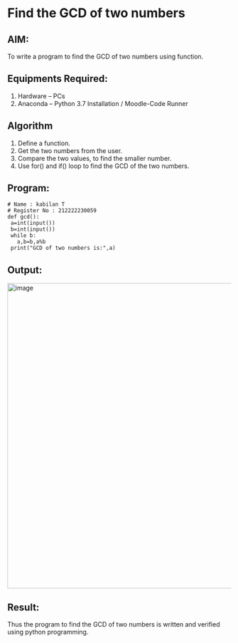 # Find the GCD of two numbers

## AIM:
To write a program to find the GCD of two numbers using function.

## Equipments Required:
1. Hardware – PCs
2. Anaconda – Python 3.7 Installation / Moodle-Code Runner

## Algorithm
1. Define a function.
2. Get the two numbers from the user.
3. Compare the two values, to find the smaller number.
4. Use for() and if() loop to find the GCD of the two numbers.

## Program:
```
# Name : kabilan T
# Register No : 212222230059
def gcd():
 a=int(input())
 b=int(input())
 while b:
   a,b=b,a%b
 print("GCD of two numbers is:",a)

```

## Output:
<img width="686" alt="image" src="https://github.com/kabilanthiyagarajan/GCD-of-t/assets/120206067/cbe95990-09bc-4277-a8c8-f5aae2bff4a2">





## Result:
Thus the program to find the GCD of two numbers is written and verified using python programming.
